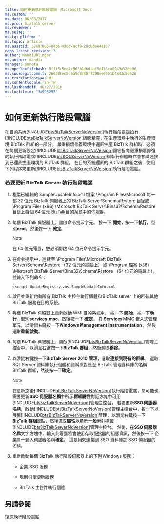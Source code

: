 ```yaml
---
title: 如何更新執行階段電腦 |Microsoft Docs
ms.custom: ''
ms.date: 06/08/2017
ms.prod: biztalk-server
ms.reviewer: ''
ms.suite: ''
ms.tgt_pltfrm: ''
ms.topic: article
ms.assetid: 576a7065-04b6-436c-acf9-28c8d6e40107
caps.latest.revision: 3
author: MandiOhlinger
ms.author: mandia
manager: anneta
ms.openlocfilehash: 0fff5c5ec4c965b9dbdaaf5d876ca0943a32be96
ms.sourcegitcommit: 266308ec5c6a9d8d80ff298ee6051b4843c5d626
ms.translationtype: MT
ms.contentlocale: zh-TW
ms.lasthandoff: 06/27/2018
ms.locfileid: "36993295"
---
```

# <a name="how-to-update-the-runtime-computers"></a>如何更新執行階段電腦
在目的系統[!INCLUDE[btsBizTalkServerNoVersion](../includes/btsbiztalkservernoversion-md.md)]執行階段電腦設有[!INCLUDE[btsBizTalkServerNoVersion](../includes/btsbiztalkservernoversion-md.md)]組態精靈，在生產環境中執行的生產環境 BizTalk 群組的一部分。 嚴重損壞修復環境中還原生產 BizTalk 群組時，必須在每個更新設定[!INCLUDE[btsBizTalkServerNoVersion](../includes/btsbiztalkservernoversion-md.md)]讓它指向嚴重損壞修復的執行階段電腦[!INCLUDE[btsSQLServerNoVersion](../includes/btssqlservernoversion-md.md)]個執行個體時它會嘗試連接到已還原生產環境的 BizTalk 群組。 在目的系統還原的 BizTalk 群組之後，使用下列程序來更新[!INCLUDE[btsBizTalkServerNoVersion](../includes/btsbiztalkservernoversion-md.md)]執行階段電腦。  
  
### <a name="to-update-the-biztalk-server-runtime-computers"></a>若要更新 BizTalk Server 執行階段電腦  
  
1. 複製已編輯的 SampleUpdateInfo.xml 檔案 \Program Files\Microsoft 每一部 32 位元 BizTalk 伺服器上的 BizTalk Server\Schema\Restore 目錄或 \Program Files (x86) \Microsoft BizTalk Server\Bins32\Schema\Restore 目錄上每個 64 位元 BizTalk目的系統中的伺服器。  
  
2. 每個 BizTalk 伺服器上，開啟命令提示字元。 按一下 **開始**，按一下**執行**，型別**cmd**，然後按一下 **確定**。  
  
   > [!NOTE]  
   >  在 64 位元電腦，您必須開啟 64 位元命令提示字元。  
  
3. 在命令提示中，巡覽至 \Program Files\Microsoft BizTalk Server\Schema\Restore （32 位元的電腦上） 或 \Program 檔案 (x86) \Microsoft BizTalk Server\Bins32\Schema\Restore （64 位元的電腦上），並輸入下列命令：  
  
   ```  
   cscript UpdateRegistry.vbs SampleUpdateInfo.xml  
   ```  
  
4. 啟用並重新啟動所有 BizTalk 主控件執行個體和 BizTalk server 上的所有其他 BizTalk 服務在目的系統。  
  
5. 每個 BizTalk 伺服器上重新啟動 WMI 目的系統中。 按一下 **開始**，按一下**執行**，型別**services.msc**，然後按一下 **確定**。 在  **Services** MMC 嵌入式管理單元，以滑鼠右鍵按一下**Windows Management Instrumentation** ，然後選取**重新啟動**。  
  
6. 每個 BizTalk 伺服器上，開啟[!INCLUDE[btsBizTalkServerNoVersion](../includes/btsbiztalkservernoversion-md.md)]管理主控台中，以滑鼠右鍵按一下**BizTalk 群組**，然後選取**移除**。  
  
7. 以滑鼠右鍵按一下**BizTalk Server 2010 管理**，選取**連接到現有的群組**、 選取 SQL Server 資料庫執行個體和資料庫對應至 BizTalk 管理資料庫的名稱BizTalk 群組，然後按一下**確定**。  
  
   > [!NOTE]
   >  在更新之後[!INCLUDE[btsBizTalkServerNoVersion](../includes/btsbiztalkservernoversion-md.md)]執行階段電腦，您可能也需要更新**SSO 伺服器名稱**中所示**群組屬性**對話方塊中可用[!INCLUDE[btsBizTalkServerNoVersion](../includes/btsbiztalkservernoversion-md.md)]管理主控台。 若要更新**SSO 伺服器名稱**，啟動[!INCLUDE[btsBizTalkServerNoVersion](../includes/btsbiztalkservernoversion-md.md)]管理主控台中，按一下以展開[!INCLUDE[btsBizTalkServerNoVersion](../includes/btsbiztalkservernoversion-md.md)]管理，以滑鼠右鍵按一下**BizTalk 群組**節點，然後選取**屬性**以顯示**一般**索引標籤[!INCLUDE[btsBizTalkServerNoVersion](../includes/btsbiztalkservernoversion-md.md)]管理主控台。 然後，在**SSO 伺服器名稱**文字方塊中，輸入此電腦將會使用存取配接器的組態資訊，然後按一下 企業單一登入伺服器名稱**確定**。 這是用來連接到 SSO 資料庫之 SSO 伺服器的名稱。  
  
8. 重新啟動每個 BizTalk 執行階段伺服器上的下列 Windows 服務：  
  
   -   企業 SSO 服務  
  
   -   規則引擎更新服務  
  
   -   BizTalk 主控件執行個體  
  
## <a name="see-also"></a>另請參閱  
 [復原執行階段電腦](../technical-guides/recovering-the-runtime-computers.md)